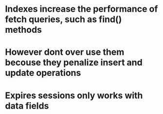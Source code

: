 # Indexes increase the performance of fetch queries, such as find() methods
# However dont over use them becouse they penalize insert and update operations

# Expires sessions only works with data fields
